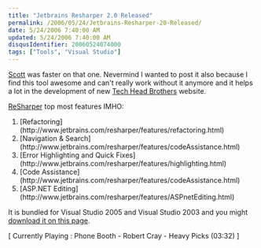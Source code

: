 ```yaml
---
title: "Jetbrains Resharper 2.0 Released"
permalink: /2006/05/24/Jetbrains-Resharper-20-Released/
date: 5/24/2006 7:40:00 AM
updated: 5/24/2006 7:40:00 AM
disqusIdentifier: 20060524074000
tags: ["Tools", "Visual Studio"]
---
```

[Scott](/scottgu/archive/2006/05/22/Resharper-2.0-Released.aspx) was faster on that one. Nevermind I wanted to post it also because I find this tool awesome and can't really work without it anymore and it helps a lot in the development of new [Tech Head Brothers](http://www.techheadbrothers.com) website.

[ReSharper](http://www.jetbrains.com/resharper/) top most features IMHO:
<!-- more -->

<ol>
<li>[Refactoring](http://www.jetbrains.com/resharper/features/refactoring.html) 
<li>[Navigation & Search](http://www.jetbrains.com/resharper/features/codeAssistance.html) 
<li>[Error Highlighting and Quick Fixes](http://www.jetbrains.com/resharper/features/highlighting.html) 
<li>[Code Assistance](http://www.jetbrains.com/resharper/features/codeAssistance.html) 
<li>[ASP.NET Editing](http://www.jetbrains.com/resharper/features/ASPnetEditing.html)</li></li></li></li></li></ol>


It is bundled for Visual Studio 2005 and Visual Studio 2003 and you might [download it on this page](http://www.jetbrains.com/resharper/download/).

[ Currently Playing : Phone Booth - Robert Cray - Heavy Picks (03:32) ]
